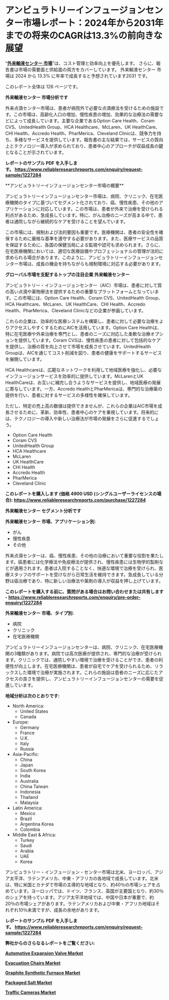 <p><h1>アンビュラトリーインフュージョンセンター市場レポート：2024年から2031年までの将来のCAGRは13.3%の前向きな展望</h1></p><p>&ldquo;<strong><a href="https://www.reliableresearchreports.com/ambulatory-infusion-center-r1227284?utm_campaign=107&utm_medium=9&utm_source=Github&utm_content=ia&utm_term=17122024&utm_id=ambulatory-infusion-center">外来輸液センター 市場</a></strong>&rdquo;は、コスト管理と効率向上を優先します。 さらに、報告書は市場の需要面と供給面の両方をカバーしています。 外来輸液センター 市場は 2024 から 13.3% に年率で成長すると予想されています2031 です。</p>
<p>このレポート全体は 126 ページです。</p>
<p><strong>外来輸液センター 市場分析です</strong></p>
<p><p>外来点滴センター市場は、患者が病院外で必要な点滴療法を受けるための施設です。この市場は、高齢化人口の増加、慢性疾患の増加、効果的な治療法の需要などによって成長しています。主要な企業であるOption Care Health、Coram CVS、UnitedHealth Group、HCA Healthcare、McLaren、UK HealthCare、CHI Health、Accredo Health、PharMerica、Cleveland Clinicは、競争力を持ち、多様なサービスを提供しています。報告書の主な結果では、サービスの質向上とテクノロジー導入が求められており、患者中心のアプローチが収益成長の鍵となることが示されています。</p></p>
<p><strong>レポートのサンプル PDF を入手します。&nbsp;<a href="https://www.reliableresearchreports.com/enquiry/request-sample/1227284?utm_campaign=107&utm_medium=9&utm_source=Github&utm_content=ia&utm_term=17122024&utm_id=ambulatory-infusion-center">https://www.reliableresearchreports.com/enquiry/request-sample/1227284</a></strong></p>
<p><p>**アンビュラトリーインフュージョンセンター市場の概要**</p><p>アンビュラトリーインフュージョンセンター市場は、病院、クリニック、在宅医療機関のタイプに基づいてセグメント化されており、癌、慢性疾患、その他のアプリケーションに対応しています。この市場は、患者が外来で治療を受けられる利点があるため、急成長しています。特に、がん治療のニーズが高まる中で、患者は通院しながら継続的なケアを受けることを望んでいます。</p><p>この市場には、規制および法的要因も重要です。医療機関は、患者の安全性を確保するために厳格な基準を遵守する必要があります。また、医療サービスの品質を保証するために、各国の保健当局による監視や認可も求められます。さらに、在宅医療機関においては、適切な医療設備やプロフェッショナルの管理が法的に求められる場合があります。このように、アンビュラトリーインフュージョンセンター市場は、成長の機会を持ちながらも規制環境に対応する必要があります。</p></p>
<p><strong>グローバル市場を支配するトップの注目企業 外来輸液センター</strong></p>
<p><p>アンビュラトリー・インフュージョンセンター（AIC）市場は、患者に対して質の高い点滴や薬物療法を提供するための重要なプラットフォームとなっています。この市場には、Option Care Health、Coram CVS、UnitedHealth Group、HCA Healthcare、McLaren、UK HealthCare、CHI Health、Accredo Health、PharMerica、Cleveland Clinicなどの企業が参画しています。</p><p>これらの企業は、効率的な医療システムを構築し、患者に対して必要な治療をよりアクセスしやすくするためにAICを活用しています。Option Care Healthは、特に在宅医療や外来治療を専門とし、患者のニーズに対応した柔軟な治療オプションを提供しています。Coram CVSは、慢性疾患の患者に対して包括的なケアを提供し、治療の質を向上させて市場を成長させています。UnitedHealth Groupは、AICを通じてコスト削減を図り、患者の健康をサポートするサービスを展開しています。</p><p>HCA Healthcareは、広範なネットワークを利用して地域医療を強化し、必要なインフュージョンサービスを効率的に提供しています。McLarenとUK HealthCareは、お互いに補完し合うようなサービスを提供し、地域医療の発展に寄与しています。一方、Accredo HealthとPharMericaは、専門的な治療薬の提供を行い、患者に対するサービスの多様性を確保しています。</p><p>ただし、特定の売上高の数値は提供できませんが、これらの企業はAIC市場を成長させるために、革新、効率性、患者中心のケアを重視しています。将来的には、テクノロジーの導入や新しい治療法が市場の発展をさらに促進するでしょう。</p></p>
<p><ul><li>Option Care Health</li><li>Coram CVS</li><li>UnitedHealth Group</li><li>HCA Healthcare</li><li>McLaren</li><li>UK HealthCare</li><li>CHI Health</li><li>Accredo Health</li><li>PharMerica</li><li>Cleveland Clinic</li></ul></p>
<p><strong>このレポートを購入します (価格 4900 USD (シングルユーザーライセンスの場合):&nbsp;<a href="https://www.reliableresearchreports.com/purchase/1227284?utm_campaign=107&utm_medium=9&utm_source=Github&utm_content=ia&utm_term=17122024&utm_id=ambulatory-infusion-center">https://www.reliableresearchreports.com/purchase/1227284</a></strong></p>
<p><strong>外来輸液センター セグメント分析です</strong></p>
<p><strong>外来輸液センター 市場、アプリケーション別:</strong></p>
<p><ul><li>がん</li><li>慢性疾患</li><li>その他</li></ul></p>
<p><p>外来点滴センターは、癌、慢性疾患、その他の治療において重要な役割を果たします。癌患者には化学療法や免疫療法が提供され、慢性疾患には生物学的製剤などが適用されます。患者は入院することなく、快適な環境で治療を受けられ、医療スタッフのサポートを受けながら日常生活を維持できます。急成長している分野は癌治療であり、特に新しい治療法や薬剤の導入が収益を押し上げています。</p></p>
<p><strong>このレポートを購入する前に、質問がある場合はお問い合わせまたは共有します - <a href="https://www.reliableresearchreports.com/enquiry/pre-order-enquiry/1227284?utm_campaign=107&utm_medium=9&utm_source=Github&utm_content=ia&utm_term=17122024&utm_id=ambulatory-infusion-center">https://www.reliableresearchreports.com/enquiry/pre-order-enquiry/1227284</a></strong></p>
<p><strong>外来輸液センター 市場、タイプ別:</strong></p>
<p><ul><li>病院</li><li>クリニック</li><li>在宅医療機関</li></ul></p>
<p><p>アンビュラトリーインフュージョンセンターは、病院、クリニック、在宅医療機関の3種類があります。病院では高次医療が提供され、専門的な治療が受けられます。クリニックでは、通院しやすい環境で治療を受けることができ、患者の利便性が向上します。在宅医療機関は、患者が自宅でケアを受けられるため、リラックスした環境で治療が実施されます。これらの施設は患者のニーズに応じたアクセスの良さを提供し、アンビュラトリーインフュージョンセンターの需要を促進しています。</p></p>
<p><strong>地域分析は次のとおりです:</strong></p>
<p><ul>
    <li>
        North America:
        <ul>
            <li>United States</li>
            <li>Canada</li>
        </ul>
    </li>
    <li>
        Europe:
        <ul>
            <li>Germany</li>
            <li>France</li>
            <li>U.K.</li>
            <li>Italy</li>
            <li>Russia</li>
        </ul>
    </li>
    <li>
        Asia-Pacific:
        <ul>
            <li>China</li>
            <li>Japan</li>
            <li>South Korea</li>
            <li>India</li>
            <li>Australia</li>
            <li>China Taiwan</li>
            <li>Indonesia</li>
            <li>Thailand</li>
            <li>Malaysia</li>
        </ul>
    </li>
    <li>
        Latin America:
        <ul>
            <li>Mexico</li>
            <li>Brazil</li>
            <li>Argentina Korea</li>
            <li>Colombia</li>
        </ul>
    </li>
    <li>
        Middle East & Africa:
        <ul>
            <li>Turkey</li>
            <li>Saudi</li>
            <li>Arabia</li>
            <li>UAE</li>
            <li>Korea</li>
        </ul>
    </li>
    </ul></p>
<p><p>アンビュラトリー・インフュージョン・センター市場は北米、ヨーロッパ、アジア太平洋、ラテンアメリカ、中東・アフリカの各地域で成長しています。北米は、特に米国とカナダで市場の主導的な地域となり、約40％の市場シェアを占めています。ヨーロッパでは、ドイツ、フランス、英国が主要国となり、約30％のシェアを持っています。アジア太平洋地域では、中国や日本が重要で、約20％の市場シェアがあります。ラテンアメリカおよび中東・アフリカ地域はそれぞれ10％未満ですが、成長の余地があります。</p></p>
<p><strong>レポートのサンプル PDF を入手します。&nbsp;<a href="https://www.reliableresearchreports.com/enquiry/request-sample/1227284?utm_campaign=107&utm_medium=9&utm_source=Github&utm_content=ia&utm_term=17122024&utm_id=ambulatory-infusion-center">https://www.reliableresearchreports.com/enquiry/request-sample/1227284</a></strong></p>
<p><strong></strong></p>
<p><strong></strong></p>
<p><strong></strong></p>
<p><strong></strong></p>
<p><strong>弊社からのさらなるレポートをご覧ください:</strong></p>
<p><strong><p><a href="https://www.linkedin.com/pulse/automotive-expansion-valve-market-forecast-projected-growth-x8aff?utm_campaign=107&utm_medium=9&utm_source=Github&utm_content=ia&utm_term=17122024&utm_id=ambulatory-infusion-center">Automotive Expansion Valve Market</a></p><p><a href="https://www.linkedin.com/pulse/global-evacuation-chairs-market-set-expansion-projected-59-arp3f?utm_campaign=107&utm_medium=9&utm_source=Github&utm_content=ia&utm_term=17122024&utm_id=ambulatory-infusion-center">Evacuation Chairs Market</a></p><p><a href="https://github.com/luckyshygirl/Market-Research-Report-List-7/blob/main/graphite-synthetic-furnace-market.md?utm_campaign=107&utm_medium=9&utm_source=Github&utm_content=ia&utm_term=17122024&utm_id=ambulatory-infusion-center">Graphite Synthetic Furnace Market</a></p><p><a href="https://github.com/arionmp/Market-Research-Report-List-5/blob/main/packaged-salt-market.md?utm_campaign=107&utm_medium=9&utm_source=Github&utm_content=ia&utm_term=17122024&utm_id=ambulatory-infusion-center">Packaged Salt Market</a></p><p><a href="https://www.linkedin.com/pulse/traffic-cameras-market-growth-2024-2031-factors-behind-u8t7f?utm_campaign=107&utm_medium=9&utm_source=Github&utm_content=ia&utm_term=17122024&utm_id=ambulatory-infusion-center">Traffic Cameras Market</a></p></strong></p>